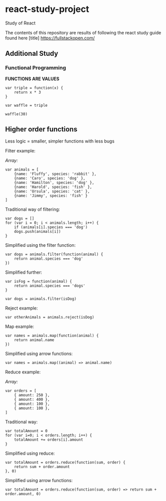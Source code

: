 # react-study-project
Study of React 

The contents of this repository are results of following the react study guide found here [title] https://fullstackopen.com/

## Additional Study 

### Functional Programming

**FUNCTIONS ARE VALUES**

```
var triple = function(x) {
    return x * 3
}

var waffle = triple

waffle(30)
```

Higher order functions
---

Less logic = smaller, simpler functions with less bugs

Filter example:

*Array:*
```
var animals = [
    {name: 'Fluffy', species: 'rabbit' },
    {name: 'Caro', species: 'dog' },
    {name: 'Hamilton', species: 'dog' },
    {name: 'Harold', species: 'fish' },
    {name: 'Ursula', species: 'cat' },
    {name: 'Jimmy', species: 'fish' }
]
```

Traditional way of filtering:
```
var dogs = []
for (var i = 0; i < animals.length; i++) {
    if (animals[i].species === 'dog')
    dogs.push(animals[i])
}
```

Simplified using the filter function:
```
var dogs = animals.filter(function(animal) {
    return animal.species === 'dog'
})
```

Simplified further:
```
var isFog = function(animal) {
    return animal.species === 'dogs'
}

var dogs = animals.filter(isDog)
```

Reject example:
```
var otherAnimals = animals.reject(isDog)
```

Map example:
```
var names = animals.map(function(animal) {
    return animal.name
})
```

Simplified using arrow functions:
```
var names = animals.map((animal) => animal.name)
```

Reduce example: 

*Array:*
```
var orders = [
    { amount: 250 },
    { amount: 400 },
    { amount: 100 },
    { amount: 100 },    
]
```

Traditional way:
```
var totalAmount = 0
for (var i=0; i < orders.length; i++) {
    totalAmount += orders[i].amount
}
```

Simplified using reduce:
```
var totalAmount = orders.reduce(function(sum, order) {
    return sum + order.amount
}, 0)
```

Simplified using arrow functions:
```
var totalAmount = orders.reduce(function(sum, order) => return sum + order.amount, 0)
```
